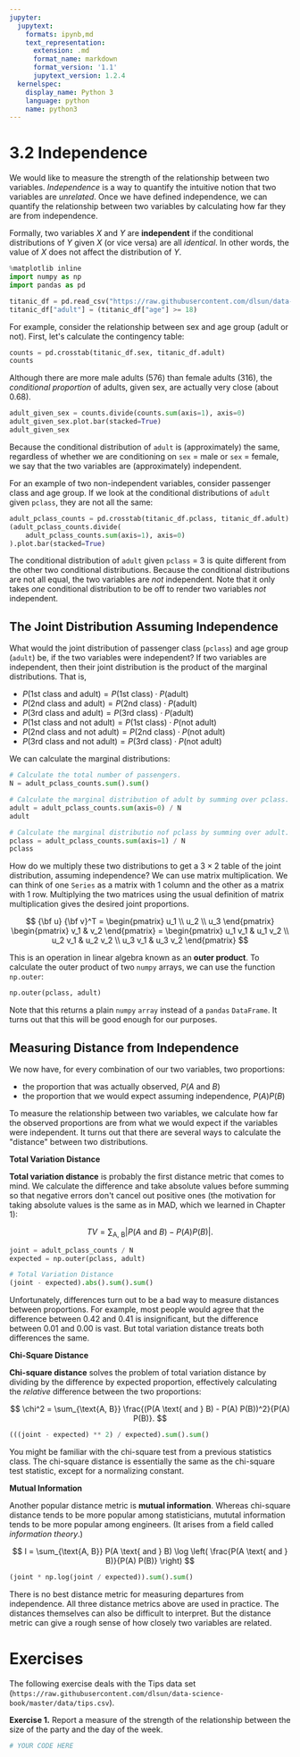 ```yaml
---
jupyter:
  jupytext:
    formats: ipynb,md
    text_representation:
      extension: .md
      format_name: markdown
      format_version: '1.1'
      jupytext_version: 1.2.4
  kernelspec:
    display_name: Python 3
    language: python
    name: python3
---
```


# 3.2 Independence

We would like to measure the strength of the relationship between two variables. _Independence_ is a way to quantify the intuitive notion that two variables are _unrelated_. Once we have defined independence, we can quantify the relationship between two variables by calculating how far they are from independence.

Formally, two variables $X$ and $Y$ are **independent** if the conditional distributions of $Y$ given $X$ (or vice versa) are all _identical_. In other words, the value of $X$ does not affect the distribution of $Y$.

```python
%matplotlib inline
import numpy as np
import pandas as pd

titanic_df = pd.read_csv("https://raw.githubusercontent.com/dlsun/data-science-book/master/data/titanic.csv")
titanic_df["adult"] = (titanic_df["age"] >= 18)
```

For example, consider the relationship between sex and age group (adult or not). First, let's calculate the contingency table:

```python
counts = pd.crosstab(titanic_df.sex, titanic_df.adult)
counts
```

Although there are more male adults (576) than female adults (316), the _conditional proportion_ of adults, given sex, are actually very close (about $0.68$).

```python
adult_given_sex = counts.divide(counts.sum(axis=1), axis=0)
adult_given_sex.plot.bar(stacked=True)
adult_given_sex 
```

Because the conditional distribution of `adult` is (approximately) the same, regardless of whether we are conditioning on `sex` = male or `sex` = female, we say that the two variables are (approximately) independent. 

For an example of two non-independent variables, consider passenger class and age group. If we look at the conditional distributions of `adult` given `pclass`, they are not all the same:

```python
adult_pclass_counts = pd.crosstab(titanic_df.pclass, titanic_df.adult)
(adult_pclass_counts.divide(
    adult_pclass_counts.sum(axis=1), axis=0)
).plot.bar(stacked=True)
```

The conditional distribution of `adult` given `pclass` = 3 is quite different from the other two conditional distributions. Because the conditional distributions are not all equal, the two variables are _not_ independent. Note that it only takes _one_ conditional distribution to be off to render two variables _not_ independent.


## The Joint Distribution Assuming Independence


What would the joint distribution of passenger class (`pclass`) and age group (`adult`) be, if the two variables were independent? If two variables are independent, then their joint distribution is the product of the marginal distributions. That is,

- $P(\text{1st class and adult}) = P(\text{1st class}) \cdot P(\text{adult})$
- $P(\text{2nd class and adult}) = P(\text{2nd class}) \cdot P(\text{adult})$
- $P(\text{3rd class and adult}) = P(\text{3rd class}) \cdot P(\text{adult})$
- $P(\text{1st class and not adult}) = P(\text{1st class}) \cdot P(\text{not adult})$
- $P(\text{2nd class and not adult}) = P(\text{2nd class}) \cdot P(\text{not adult})$
- $P(\text{3rd class and not adult}) = P(\text{3rd class}) \cdot P(\text{not adult})$

We can calculate the marginal distributions:

```python
# Calculate the total number of passengers.
N = adult_pclass_counts.sum().sum()

# Calculate the marginal distribution of adult by summing over pclass.
adult = adult_pclass_counts.sum(axis=0) / N
adult
```

```python
# Calculate the marginal distributio nof pclass by summing over adult.
pclass = adult_pclass_counts.sum(axis=1) / N
pclass
```

How do we multiply these two distributions to get a $3 \times 2$ table of the joint distribution, assuming independence? We can use matrix multiplication. We can think of one `Series` as a matrix with 1 column and the other as a matrix with 1 row. Multiplying the two matrices using the usual definition of matrix multiplication gives the desired joint proportions.

$$ {\bf u} {\bf v}^T = \begin{pmatrix} u_1 \\ u_2 \\ u_3 \end{pmatrix} \begin{pmatrix} v_1 & v_2 \end{pmatrix} = \begin{pmatrix} u_1 v_1 & u_1 v_2 \\ u_2 v_1 & u_2 v_2 \\ u_3 v_1 & u_3 v_2 \end{pmatrix} $$

This is an operation in linear algebra known as an **outer product**. To calculate the outer product of two `numpy` arrays, we can use the function `np.outer`:

```python
np.outer(pclass, adult)
```

Note that this returns a plain `numpy` `array` instead of a `pandas` `DataFrame`. It turns out that this will be good enough for our purposes.


## Measuring Distance from Independence

We now have, for every combination of our two variables, two proportions:

- the proportion that was actually observed, $P(A \text{ and } B)$
- the proportion that we would expect assuming independence, $P(A) P(B)$

To measure the relationship between two variables, we calculate how far the observed proportions are from what we would expect if the variables were independent. It turns out that there are several ways to calculate the "distance" between two distributions.

**Total Variation Distance**

**Total variation distance** is probably the first distance metric that comes to mind. We calculate the difference and take absolute values before summing so that negative errors don't cancel out positive ones (the motivation for taking absolute values is the same as in MAD, which we learned in Chapter 1): 

$$ TV = \sum_{\text{A, B}} \big|P(A \text{ and } B) - P(A) P(B)\big|. $$

```python
joint = adult_pclass_counts / N
expected = np.outer(pclass, adult)

# Total Variation Distance
(joint - expected).abs().sum().sum()
```

Unfortunately, differences turn out to be a bad way to measure distances between proportions. For example, most people would agree that the difference between $0.42$ and $0.41$ is insignificant, but the difference between $0.01$ and $0.00$ is vast. But total variation distance treats both differences the same.

**Chi-Square Distance**

**Chi-square distance** solves the problem of total variation distance by dividing by the difference by expected proportion, effectively calculating the _relative_ difference between the two proportions:

$$ \chi^2 = \sum_{\text{A, B}} \frac{(P(A \text{ and } B) - P(A) P(B))^2}{P(A) P(B)}. $$

```python
(((joint - expected) ** 2) / expected).sum().sum()
```

You might be familiar with the chi-square test from a previous statistics class. The chi-square distance is essentially the same as the chi-square test statistic, except for a normalizing constant.

**Mutual Information**

Another popular distance metric is **mutual information**. Whereas chi-square distance tends to be more popular among statisticians, mututal information tends to be more popular among engineers. (It arises from a field called _information theory_.)

$$ I = \sum_{\text{A, B}} P(A \text{ and } B) \log \left( \frac{P(A \text{ and } B)}{P(A) P(B)} \right) $$

```python
(joint * np.log(joint / expected)).sum().sum()
```

There is no best distance metric for measuring departures from independence. All three distance metrics above are used in practice. The distances themselves can also be difficult to interpret. But the distance metric can give a rough sense of how closely two variables are related.


# Exercises

The following exercise deals with the Tips data set (`https://raw.githubusercontent.com/dlsun/data-science-book/master/data/tips.csv`).


**Exercise 1.** Report a measure of the strength of the relationship between the size of the party and the day of the week.

```python
# YOUR CODE HERE 
```
